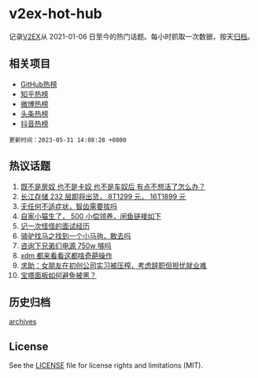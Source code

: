 # v2ex-hot-hub

 记录[V2EX](https://www.v2ex.com/)从 2021-01-06 日至今的热门话题。每小时抓取一次数据，按天[归档](archives)。
 
 ## 相关项目

- [GitHub热榜](https://github.com/snaildev/github-hot-hub)
- [知乎热榜](https://github.com/snaildev/zhihu-hot-hub)
- [微博热榜](https://github.com/snaildev/weibo-hot-hub)
- [头条热榜](https://github.com/snaildev/toutiao-hot-hub)
- [抖音热榜](https://github.com/snaildev/douyin-hot-hub)


 `更新时间：2023-05-31 14:08:28 +0800`

## 热议话题

1. [既不是房奴 也不是卡奴 也不是车奴后 有点不想活了怎么办？](https://www.v2ex.com/t/944264)
1. [长江存储 232 层即将出货， 8T1299 元， 16T1899 元](https://www.v2ex.com/t/944256)
1. [无任何不适症状，智齿需要拔吗](https://www.v2ex.com/t/944421)
1. [自家小猫生了， 500 小偿领养，闲鱼链接如下](https://www.v2ex.com/t/944185)
1. [记一次怪怪的面试经历](https://www.v2ex.com/t/944385)
1. [骑驴找马之找到一个小马驹，敢去吗](https://www.v2ex.com/t/944246)
1. [咨询下兄弟们电源 750w 够吗](https://www.v2ex.com/t/944383)
1. [xdm 都来看看这都啥奇葩操作](https://www.v2ex.com/t/944414)
1. [求助：女朋友在初创公司实习被压榨，考虑辞职但担忧就业难](https://www.v2ex.com/t/944462)
1. [宝塔面板如何避免被黑？](https://www.v2ex.com/t/944248)

## 历史归档

[archives](archives)

## License

See the [LICENSE](LICENSE) file for license rights and limitations (MIT).
